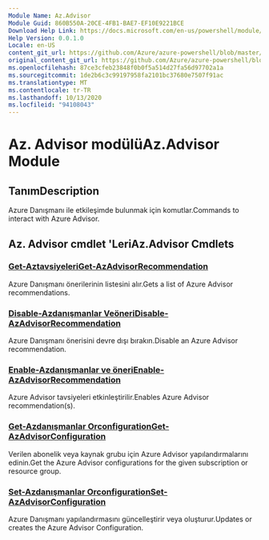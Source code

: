 ```yaml
---
Module Name: Az.Advisor
Module Guid: 860B550A-20CE-4FB1-BAE7-EF10E9221BCE
Download Help Link: https://docs.microsoft.com/en-us/powershell/module/az.advisor
Help Version: 0.0.1.0
Locale: en-US
content_git_url: https://github.com/Azure/azure-powershell/blob/master/src/Advisor/Advisor/help/Az.Advisor.md
original_content_git_url: https://github.com/Azure/azure-powershell/blob/master/src/Advisor/Advisor/help/Az.Advisor.md
ms.openlocfilehash: 87ce3cfeb23848f0b0f5a514d27fa56d97702a1a
ms.sourcegitcommit: 1de2b6c3c99197958fa2101bc37680e7507f91ac
ms.translationtype: MT
ms.contentlocale: tr-TR
ms.lasthandoff: 10/13/2020
ms.locfileid: "94108043"
---
```

# <span data-ttu-id="8cb34-101">Az. Advisor modülü</span><span class="sxs-lookup"><span data-stu-id="8cb34-101">Az.Advisor Module</span></span>
## <span data-ttu-id="8cb34-102">Tanım</span><span class="sxs-lookup"><span data-stu-id="8cb34-102">Description</span></span>
<span data-ttu-id="8cb34-103">Azure Danışmanı ile etkileşimde bulunmak için komutlar.</span><span class="sxs-lookup"><span data-stu-id="8cb34-103">Commands to interact with Azure Advisor.</span></span>

## <span data-ttu-id="8cb34-104">Az. Advisor cmdlet 'Leri</span><span class="sxs-lookup"><span data-stu-id="8cb34-104">Az.Advisor Cmdlets</span></span>
### [<span data-ttu-id="8cb34-105">Get-Aztavsiyeleri</span><span class="sxs-lookup"><span data-stu-id="8cb34-105">Get-AzAdvisorRecommendation</span></span>](Get-AzAdvisorRecommendation.md)
<span data-ttu-id="8cb34-106">Azure Danışmanı önerilerinin listesini alır.</span><span class="sxs-lookup"><span data-stu-id="8cb34-106">Gets a list of Azure Advisor recommendations.</span></span>

### [<span data-ttu-id="8cb34-107">Disable-Azdanışmanlar Veöneri</span><span class="sxs-lookup"><span data-stu-id="8cb34-107">Disable-AzAdvisorRecommendation</span></span>](Disable-AzAdvisorRecommendation.md)
<span data-ttu-id="8cb34-108">Azure Danışmanı önerisini devre dışı bırakın.</span><span class="sxs-lookup"><span data-stu-id="8cb34-108">Disable an Azure Advisor recommendation.</span></span>

### [<span data-ttu-id="8cb34-109">Enable-Azdanışmanlar ve öneri</span><span class="sxs-lookup"><span data-stu-id="8cb34-109">Enable-AzAdvisorRecommendation</span></span>](Enable-AzAdvisorRecommendation.md)
<span data-ttu-id="8cb34-110">Azure Advisor tavsiyeleri etkinleştirilir.</span><span class="sxs-lookup"><span data-stu-id="8cb34-110">Enables Azure Advisor recommendation(s).</span></span>

### [<span data-ttu-id="8cb34-111">Get-Azdanışmanlar Orconfiguration</span><span class="sxs-lookup"><span data-stu-id="8cb34-111">Get-AzAdvisorConfiguration</span></span>](Get-AzAdvisorConfiguration.md)
<span data-ttu-id="8cb34-112">Verilen abonelik veya kaynak grubu için Azure Advisor yapılandırmalarını edinin.</span><span class="sxs-lookup"><span data-stu-id="8cb34-112">Get the Azure Advisor configurations for the given subscription or resource group.</span></span>

### [<span data-ttu-id="8cb34-113">Set-Azdanışmanlar Orconfiguration</span><span class="sxs-lookup"><span data-stu-id="8cb34-113">Set-AzAdvisorConfiguration</span></span>](Set-AzAdvisorConfiguration.md)
<span data-ttu-id="8cb34-114">Azure Danışmanı yapılandırmasını güncelleştirir veya oluşturur.</span><span class="sxs-lookup"><span data-stu-id="8cb34-114">Updates or creates the Azure Advisor Configuration.</span></span>
